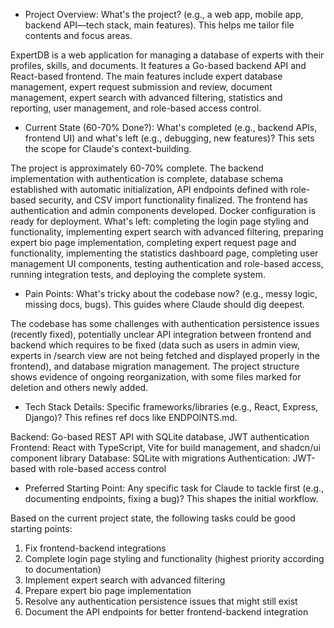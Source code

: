 - Project Overview: What's the project? (e.g., a web app, mobile app, backend API—tech stack, main features). This helps me tailor file contents and focus areas.

ExpertDB is a web application for managing a database of experts with their profiles, skills, and documents. It features a Go-based backend API and React-based frontend. The main features include expert database management, expert request submission and review, document management,  expert search with advanced filtering, statistics and reporting, user management, and role-based access control.

- Current State (60-70% Done?): What's completed (e.g., backend APIs, frontend UI) and what's left (e.g., debugging, new features)? This sets the scope for Claude's context-building.

The project is approximately 60-70% complete. The backend implementation with authentication is complete, database schema established with automatic initialization, API endpoints defined with role-based security, and CSV import functionality finalized. The frontend has authentication and admin components developed. Docker configuration is ready for deployment. What's left: completing the login page styling and functionality, implementing expert search with advanced filtering, preparing expert bio page implementation, completing expert request page and functionality, implementing the statistics dashboard page, completing user management UI components, testing authentication and role-based access, running integration tests, and deploying the complete system.

- Pain Points: What's tricky about the codebase now? (e.g., messy logic, missing docs, bugs). This guides where Claude should dig deepest.

The codebase has some challenges with authentication persistence issues (recently fixed), potentially unclear API integration between frontend and backend which requires to be fixed (data such as users in admin view, experts in /search view are not being fetched and displayed properly in the frontend), and database migration management.  The project structure shows evidence of ongoing reorganization, with some files marked for deletion and others newly added.

- Tech Stack Details: Specific frameworks/libraries (e.g., React, Express, Django)? This refines ref docs like ENDPOINTS.md.

Backend: Go-based REST API with SQLite database, JWT authentication
Frontend: React with TypeScript, Vite for build management, and shadcn/ui component library
Database: SQLite with migrations
Authentication: JWT-based with role-based access control

- Preferred Starting Point: Any specific task for Claude to tackle first (e.g., documenting endpoints, fixing a bug)? This shapes the initial workflow.

Based on the current project state, the following tasks could be good starting points:
1. Fix frontend-backend integrations
2. Complete login page styling and functionality (highest priority according to documentation)
3. Implement expert search with advanced filtering
4. Prepare expert bio page implementation
5. Resolve any authentication persistence issues that might still exist
6. Document the API endpoints for better frontend-backend integration
